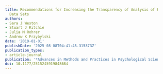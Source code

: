 ```yaml
---
title: Recommendations for Increasing the Transparency of Analysis of Preexisting
  Data Sets
authors:
- Sara J Weston
- Stuart J Ritchie
- Julia M Rohrer
- Andrew K Przybylski
date: '2019-01-01'
publishDate: '2025-08-08T04:41:45.315373Z'
publication_types:
- article-journal
publication: '*Advances in Methods and Practices in Psychological Science*'
doi: 10.1177/2515245919848684
---
```

